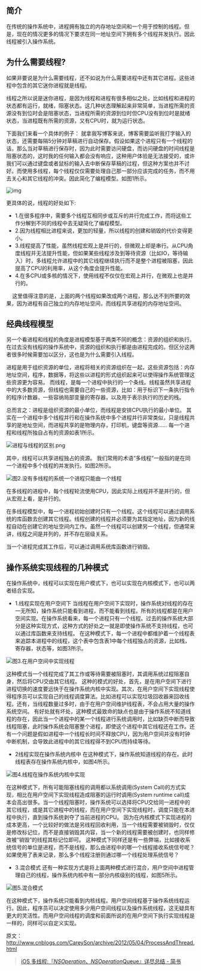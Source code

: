 ## 简介

在传统的操作系统中，进程拥有独立的内存地址空间和一个用于控制的线程。但是，现在的情况更多的情况下要求在同一地址空间下拥有多个线程并发执行。因此线程被引入操作系统。




## 为什么需要线程?

   如果非要说是为什么需要线程，还不如说为什么需要进程中还有其它进程。这些进程中包含的其它迷你进程就是线程。

线程之所以说是迷你进程，是因为线程和进程有很多相似之处，比如线程和进程的状态都有运行，就绪，阻塞状态。这几种状态理解起来非常简单，当进程所需的资源没有到位时会是阻塞状态，当进程所需的资源到位时但CPU没有到位时是就绪状态，当进程既有所需的资源，又有CPU时，就为运行状态。

下面我们来看一个具体的例子：
就拿我写博客来说，博客需要监听我打字输入的状态，还需要每隔5分钟对草稿进行自动保存。假设如果这个进程只有一个线程的话，那么当对草稿进行保存时，因为此时需要访问硬盘，而访问硬盘的时间线程是阻塞状态的，这时我的任何输入都会没有响应，这种用户体验是无法接受的，或许我们可以通过键盘或者鼠标的输入去中断保存草稿的过程，但这种方案也并不讨好。而使用多线程，每个线程仅仅需要处理自己那一部分应该完成的任务，而不用去关心和其它线程的冲突。因此简化了编程模型。如图1所示。

![img](image\1.png)


更具体的说，线程的好处如下:
- 1.在很多程序中，需要多个线程互相同步或互斥的并行完成工作，而将这些工作分解到不同的线程中去无疑简化了编程模型。
- 2.因为线程相比进程来说，更加的轻量，所以线程的创建和销毁的代价变得更小。
- 3.线程提高了性能，虽然线程宏观上是并行的，但微观上却是串行。从CPU角度线程并无法提升性能，但如果某些线程涉及到等待资源（比如IO，等待输入）时，多线程允许进程中的其它线程继续执行而不是整个进程被阻塞，因此提高了CPU的利用率，从这个角度会提升性能。
- 4.在多CPU或多核的情况下，使用线程不仅仅在宏观上并行，在微观上也是并行的。

    这里值得注意的是，上面的两个线程如果改成两个进程，那么达不到所要的效果，因为进程有自己独立的内存地址空间，而线程共享进程的内存地址空间。



## 经典线程模型

另一个看进程和线程的角度是进程模型基于两类不同的概念：资源的组织和执行。在过去没有线程的操作系统中，资源的组织和执行都是由进程完成的。但区分这两者很多时候需要加以区分，这也是为什么需要引入线程。

进程是用于组织资源的单位，进程将相关的资源组织在一起，这些资源包括：内存地址空间，程序，数据等，将这些以进程的形式组织起来可以使得操作系统管理这些资源更为容易。
而线程，是每一个进程中执行的一个条线。线程虽然共享进程中的大多数资源，但线程也需要自己的一些资源，比如：用于标识下一条执行指令的程序计数器，一些容纳局部变量的寄存器，以及用于表示执行的历史的栈。

总而言之：进程是组织资源的最小单位，而线程是安排CPU执行的最小单位。
其实在一个进程中多个线程并行和在操作系统中多个进程并行非常类似，只是线程共享的是地址空间，而进程共享的是物理内存，打印机，键盘等资源……
每一个进程和线程所独自占有的资源如表1所示。

![进程与线程的区别.png](http://upload-images.jianshu.io/upload_images/278814-45327a8ae073a513.png)

其中，线程可以共享进程独占的资源。
我们常用的术语“多线程”一般指的是在同一个进程中多个线程的并发执行。如图2所示。

![图2.没有多线程的系统一个进程只能由一个线程](image\2.png)    

在多线程的进程中，每个线程轮流使用CPU，因此实际上线程并不是并行的，但从宏观上看，是并行的。

在多线程模型中，每一个进程初始创建时只有一个线程。这个线程可以通过调用系统的库函数去创建其它线程。线程创建的线程并必须要为其指定地址，因为新的线程自动在创建它的地址空间内工作。虽然一个线程可以创建另一个线程，但通常来讲，线程之间是并列的，并不存在层级关系。

当一个进程完成其工作后，可以通过调用系统库函数进行销毁。



## 操作系统实现线程的几种模式
在操作系统中，线程可以实现在用户模式下，也可以实现在内核模式下，也可以两者结合实现。

* 1.线程实现在用户空间下
当线程在用户空间下实现时，操作系统对线程的存在一无所知，操作系统只能看到进程，而不能看到线程。所有的线程都是在用户空间实现。在操作系统看来，每一个进程只有一个线程。过去的操作系统大部分是这种实现方式，这种方式的好处之一就是即使操作系统不支持线程，也可以通过库函数来支持线程。
在这种模式下，每一个进程中都维护着一个线程表来追踪本进程中的线程，这个表中包含表1中每个线程独占的资源，比如栈，寄存器，状态等，如图3所示。

![图3.在用户空间中实现线程](image\3.png)

这种模式当一个线程完成了其工作或等待需要被阻塞时，其调用系统过程阻塞自身，然后将CPU交由其它线程。
这种的模式的好处，首先，是在用户空间下进行进程切换的速度要远快于在操作系统内核中实现。其次，在用户空间下实现线程使得程序员可以实现自己的线程调度算法。比如进程可以实现垃圾回收器来回收线程。还有，当线程数量过多时，由于在用户空间维护线程表，不会占用大量的操作系统空间。
有好处就有坏处，这种模式最致命的缺点也是由于操作系统不知道线程的存在，因此当一个进程中的某一个线程进行系统调用时，比如缺页中断而导致线程阻塞，此时操作系统会阻塞整个进程，即使这个进程中其它线程还在工作。还有一个问题是假如进程中一个线程长时间不释放CPU，因为用户空间并没有时钟中断机制，会导致此进程中的其它线程得不到CPU而持续等待。

* 2线程实现在操作系统内核中
在这种模式下，操作系统知道线程的存在。此时线程表存在操作系统内核中，如图4所示。

![图4.线程在操作系统内核中实现](image\4.png)

在这种模式下，所有可能阻塞线程的调用都以系统调用(System Call)的方式实现，相比在用户空间下实现线程造成阻塞的运行时调用(System runtime call)成本会高出很多。当一个线程阻塞时，操作系统可以选择将CPU交给同一进程中的其它线程，或是其它进程中的线程，而在用户空间下实现线程时，调度只能在本进程中执行，直到操作系统剥夺了当前进程的CPU。
因为在内核模式下实现进程的成本更高，一个比较好的做法是另线程回收利用，当一个线程需要被销毁时，仅仅是修改标记位，而不是直接销毁其内容，当一个新的线程需要被创建时，也同样修改被“销毁”的线程其标记位即可。
这种模式下同样还是有一些弊端，比如接收系统信号的单位是进程，而不是线程，那么由进程中的哪一个线程接收系统信号呢？如果使用了表来记录，那么多个线程注册则通过哪一个线程处理系统信号？

* 3.混合模式
  还有一种实现方式是将上面两种模式进行混合，用户空间中进程管理自己的线程，操作系统内核中有一部分内核级别的线程，如图5所示。

![图5.混合模式](image\5.png)

  在这种模式下，操作系统只能看到内核线程。用户空间线程基于操作系统线程运行。因此，程序员可以决定使用多少用户空间线程以及操作系统线程，这无疑具有更大的灵活性。而用户空间线程的调度和前面所说的在用户空间下执行实现线程是一样的，同样可以自定义实现。

原文：http://www.cnblogs.com/CareySon/archive/2012/05/04/ProcessAndThread.html

>[iOS 多线程:『*NSOperation*、*NSOperation*Queue』详尽总结 - 简书](https://www.jianshu.com/p/4b1d77054b35)

